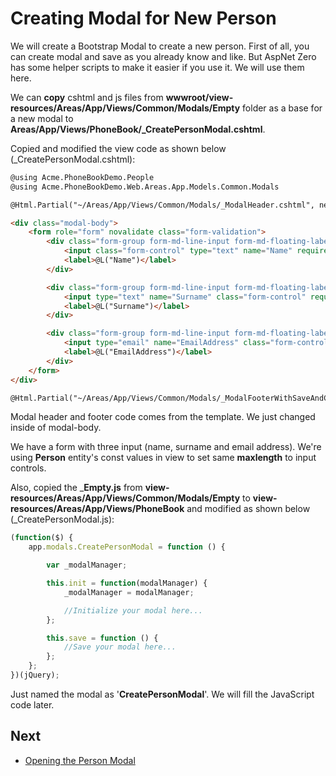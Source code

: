 # Creating Modal for New Person

We will create a Bootstrap Modal to create a new person. First of all,
you can create modal and save as you already know and like. But AspNet
Zero has some helper scripts to make it easier if you use it. We will
use them here.

We can **copy** cshtml and js files from
**wwwroot/view-resources/Areas/App/Views/Common/Modals/Empty** folder as a base for a new modal
to **Areas/App/Views/PhoneBook/\_CreatePersonModal.cshtml**.

Copied and modified the view code as shown below
(\_CreatePersonModal.cshtml): 

```html
@using Acme.PhoneBookDemo.People
@using Acme.PhoneBookDemo.Web.Areas.App.Models.Common.Modals

@Html.Partial("~/Areas/App/Views/Common/Modals/_ModalHeader.cshtml", new ModalHeaderViewModel(L("CreateNewPerson")))

<div class="modal-body">
    <form role="form" novalidate class="form-validation">
        <div class="form-group form-md-line-input form-md-floating-label no-hint">
            <input class="form-control" type="text" name="Name" required maxlength="@PersonConsts.MaxNameLength">
            <label>@L("Name")</label>
        </div>

        <div class="form-group form-md-line-input form-md-floating-label no-hint">
            <input type="text" name="Surname" class="form-control" required maxlength="@PersonConsts.MaxSurnameLength">
            <label>@L("Surname")</label>
        </div>

        <div class="form-group form-md-line-input form-md-floating-label no-hint">
            <input type="email" name="EmailAddress" class="form-control" maxlength="@PersonConsts.MaxEmailAddressLength">
            <label>@L("EmailAddress")</label>
        </div>
    </form>
</div>

@Html.Partial("~/Areas/App/Views/Common/Modals/_ModalFooterWithSaveAndCancel.cshtml")
```

Modal header and footer code comes from the template. We just changed
inside of modal-body.

We have a form with three input (name, surname and email address). We're
using **Person** entity's const values in view to set same **maxlength**
to input controls.

Also, copied the \_**Empty.js** from
**view-resources/Areas/App/Views/Common/Modals/Empty** to
**view-resources/Areas/App/Views/PhoneBook** and modified as shown below
(\_CreatePersonModal.js):

```javascript
(function($) {
    app.modals.CreatePersonModal = function () {

        var _modalManager;

        this.init = function(modalManager) {
            _modalManager = modalManager;

            //Initialize your modal here...
        };

        this.save = function () {
            //Save your modal here...
        };
    };
})(jQuery);
```

Just named the modal as '**CreatePersonModal**'. We will fill the JavaScript code later.

## Next

- [Opening the Person Modal](Developing-Step-By-Step-Core-Creating-Opening-Person-Modal.md)
